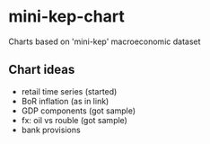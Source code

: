# mini-kep-chart
Charts based on 'mini-kep' macroeconomic dataset

## Chart ideas

- retail time series (started)
- BoR inflation (as in link)
- GDP components (got sample)
- fx: oil vs rouble (got sample)
- bank provisions
